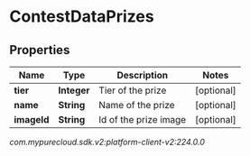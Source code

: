 # ContestDataPrizes


## Properties

| Name | Type | Description | Notes |
| ------------ | ------------- | ------------- | ------------- |
| **tier** | **Integer** | Tier of the prize |  [optional] |
| **name** | **String** | Name of the prize |  [optional] |
| **imageId** | **String** | Id of the prize image |  [optional] |




_com.mypurecloud.sdk.v2:platform-client-v2:224.0.0_
